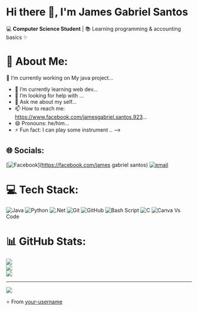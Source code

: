 # Hi there 👋, I'm James Gabriel Santos  

💻 **Computer Science Student** | 📚 Learning programming & accounting basics  ✨

<!--
**JamrsGab0629/JamrsGab0629** is a ✨ _special_ ✨ repository because its `README.md` (this file) appears on your GitHub profile.


-->
# 💫 About Me:

 🔭 I’m currently working on My java project...
- 🌱 I’m currently learning web dev...
- 🤔 I’m looking for help with ...
- 💬 Ask me about my self...
- 📫 How to reach me: https://www.facebook.com/jamesgabriel.santos.923...
- 😄 Pronouns: he/him...
- ⚡ Fun fact: I can play some instrument ..
-->



## 🌐 Socials:
[![Facebook](https://img.shields.io/badge/Facebook-%231877F2.svg?logo=Facebook&logoColor=white)](https://facebook.com/james gabriel santos) [![email](https://img.shields.io/badge/Email-D14836?logo=gmail&logoColor=white)](mailto:jamesgabrielsantos0629@gmail.com) 

# 💻 Tech Stack:
![Java](https://img.shields.io/badge/java-%23ED8B00.svg?style=for-the-badge&logo=openjdk&logoColor=white) ![Python](https://img.shields.io/badge/python-3670A0?style=for-the-badge&logo=python&logoColor=ffdd54) ![.Net](https://img.shields.io/badge/.NET-5C2D91?style=for-the-badge&logo=.net&logoColor=white) ![Git](https://img.shields.io/badge/git-%23F05033.svg?style=for-the-badge&logo=git&logoColor=white) ![GitHub](https://img.shields.io/badge/github-%23121011.svg?style=for-the-badge&logo=github&logoColor=white) ![Bash Script](https://img.shields.io/badge/bash_script-%23121011.svg?style=for-the-badge&logo=gnu-bash&logoColor=white) ![C](https://img.shields.io/badge/c-%2300599C.svg?style=for-the-badge&logo=c&logoColor=white) ![Canva](https://img.shields.io/badge/Canva-%2300C4CC.svg?style=for-the-badge&logo=Canva&logoColor=white) Vs Code
# 📊 GitHub Stats:
![](https://github-readme-stats.vercel.app/api?username=JamrsGab0629&theme=highcontrast&hide_border=false&include_all_commits=true&count_private=false)<br/>
![](https://nirzak-streak-stats.vercel.app/?user=JamrsGab0629&theme=highcontrast&hide_border=false)<br/>
![](https://github-readme-stats.vercel.app/api/top-langs/?username=JamrsGab0629&theme=highcontrast&hide_border=false&include_all_commits=true&count_private=false&layout=compact)

---
[![](https://visitcount.itsvg.in/api?id=JamrsGab0629&icon=6&color=9)](https://visitcount.itsvg.in)

⭐️ From [your-username](https://github.com/your-username)

<!-- Proudly created with GPRM ( https://gprm.itsvg.in ) -->

<!-- Proudly created with GPRM ( https://gprm.itsvg.in ) -->
